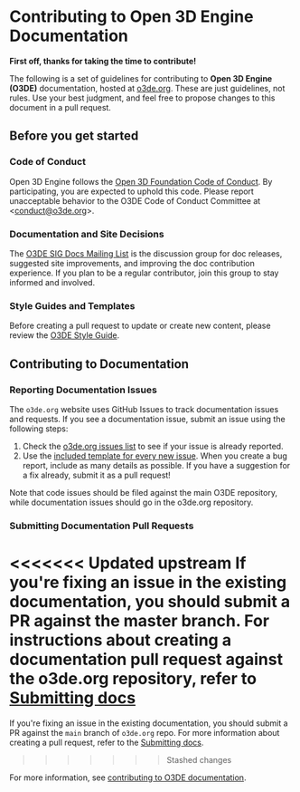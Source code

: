 # Contributing to Open 3D Engine Documentation

**First off, thanks for taking the time to contribute!**

The following is a set of guidelines for contributing to **Open 3D Engine (O3DE)** documentation, hosted at [o3de.org](http://o3de.org/).
These are just guidelines, not rules. Use your best judgment, and feel free to propose changes to this document in a pull request.

## Before you get started

### Code of Conduct

Open 3D Engine follows the [Open 3D Foundation Code of Conduct](http://o3de.org/docs/contributing/code-of-conduct). By participating, you are expected to uphold this code. Please report unacceptable behavior to the
O3DE Code of Conduct Committee at &lt;conduct@o3de.org&gt;.

### Documentation and Site Decisions

The [O3DE SIG Docs Mailing List](https://lists.o3de.org/g/sig-docs-community) is the discussion group for doc releases, suggested site improvements, and improving the doc contribution experience. If you plan to be a regular contributor, join this group to stay informed and involved.

### Style Guides and Templates

Before creating a pull request to update or create new content, please review the [O3DE Style Guide](https://o3de.org/docs/contributing/to-docs/style-guide/).

## Contributing to Documentation

### Reporting Documentation Issues

The `o3de.org` website uses GitHub Issues to track documentation issues and requests. If you see a documentation issue, submit an issue using the following steps:

1. Check the [o3de.org issues list](https://github.com/o3de/o3de.org/issues) to see if your issue is already reported.
2. Use the [included template for every new issue](https://github.com/o3de/o3de.org/issues/new/choose).  When you create a bug report, include as many details as possible. If you have a suggestion for a fix already, submit it as a pull request!

Note that code issues should be filed against the main O3DE repository, while documentation issues should go in the o3de.org repository.

### Submitting Documentation Pull Requests

<<<<<<< Updated upstream
If you're fixing an issue in the existing documentation, you should submit a PR against the master branch. For instructions about creating a documentation pull request against the o3de.org repository, refer to [Submitting docs](https://o3de.org/docs/contributing/to-docs/get-started#submitting-docs)
=======
If you're fixing an issue in the existing documentation, you should submit a PR against the `main` branch of `o3de.org` repo. For more information about creating a pull request, refer to the [Submitting docs](https://o3de.org/docs/contributing/to-docs/get-started#submitting-docs).
>>>>>>> Stashed changes

For more information, see [contributing to O3DE documentation](https://o3de.org/docs/contributing/to-docs/).

